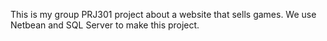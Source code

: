 This is my group PRJ301 project about a website that sells games. We use Netbean and SQL Server to make this project.
